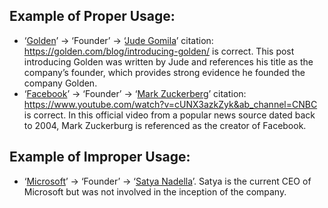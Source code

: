 ## Example of Proper Usage:
* ‘[Golden](https://golden.com/wiki/Golden-5R)’ → ‘Founder’ → ‘[Jude Gomila](https://golden.com/wiki/Jude_Gomila-NAD)’ citation: https://golden.com/blog/introducing-golden/ is correct. This post introducing Golden was written by Jude and references his title as the company’s founder, which provides strong evidence he founded the company Golden.
* ‘[Facebook](https://golden.com/wiki/Facebook_(platform)-3R5)’ → ‘Founder’ → ‘[Mark Zuckerberg](https://golden.com/wiki/Mark_Zuckerberg-AZ9)’ citation: https://www.youtube.com/watch?v=cUNX3azkZyk&ab_channel=CNBC is correct. In this official video from a popular news source dated back to 2004, Mark Zuckerburg is referenced as the creator of Facebook.

## Example of Improper Usage:
* ‘[Microsoft](https://golden.com/wiki/Microsoft-6GKP)’ → ‘Founder’ → ‘[Satya Nadella](https://golden.com/wiki/Satya_Nadella-RJ9YY6)’. Satya is the current CEO of Microsoft but was not involved in the inception of the company.
